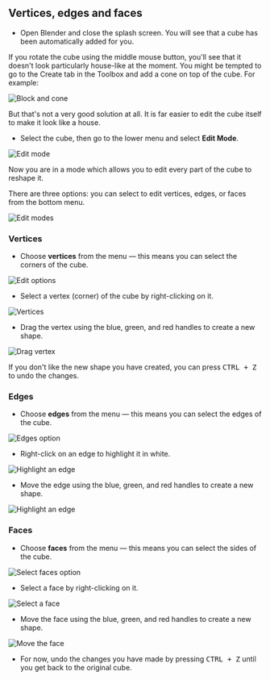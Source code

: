 ## Vertices, edges and faces

+ Open Blender and close the splash screen. You will see that a cube has been automatically added for you.

If you rotate the cube using the middle mouse button, you'll see that it doesn't look particularly house-like at the moment. You might be tempted to go to the Create tab in the Toolbox and add a cone on top of the cube. For example:

![Block and cone](images/blender-block-and-cone.png)

But that's not a very good solution at all. It is far easier to edit the cube itself to make it look like a house.

+ Select the cube, then go to the lower menu and select **Edit Mode**.

![Edit mode](images/edit-mode.png)

Now you are in a mode which allows you to edit every part of the cube to reshape it.

There are three options: you can select to edit vertices, edges, or faces from the bottom menu.

![Edit modes](images/edit-modes.png)

### Vertices

+ Choose **vertices** from the menu — this means you can select the corners of the cube.

![Edit options](images/blender-vertex-tool.png)

+ Select a vertex (corner) of the cube by right-clicking on it.

![Vertices](images/blender-select-vertex.png)

+ Drag the vertex using the blue, green, and red handles to create a new shape.

![Drag vertex](images/blender-drag-vertex.png)

If you don't like the new shape you have created, you can press <kbd>CTRL + Z</kbd> to undo the changes.

### Edges

+ Choose **edges** from the menu — this means you can select the edges of the cube.

![Edges option](images/blender-edge-tool.png)

+ Right-click on an edge to highlight it in white.

![Highlight an edge](images/blender-select-edge.png)

+ Move the edge using the blue, green, and red handles to create a new shape.

![Highlight an edge](images/blender-drag-edge.png)

### Faces

+ Choose **faces** from the menu — this means you can select the sides of the cube.

![Select faces option](images/blender-face-tool.png)

+ Select a face by right-clicking on it.

![Select a face](images/blender-select-face.png)

+ Move the face using the blue, green, and red handles to create a new shape.

![Move the face](images/blender-drag-face.png)

+ For now, undo the changes you have made by pressing <kbd>CTRL + Z</kbd> until you get back to the original cube.